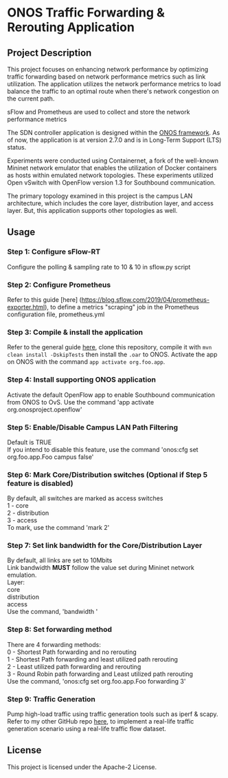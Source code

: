 # ONOS Traffic Forwarding & Rerouting Application

## Project Description
This project focuses on enhancing network performance by optimizing traffic forwarding based on network performance metrics such as link utilization. The application utilizes the network performance metrics to load balance the traffic to an optimal route when there's network congestion on the current path. 

sFlow and Prometheus are used to collect and store the network performance metrics

The SDN controller application is designed within the [ONOS framework](https://wiki.onosproject.org/display/ONOS/ONOS). As of now, the application is at version 2.7.0 and is in Long-Term Support (LTS) status.

Experiments were conducted using Containernet, a fork of the well-known Mininet network emulator that enables the utilization of Docker containers as hosts within emulated network topologies. These experiments utilized Open vSwitch with OpenFlow version 1.3 for Southbound communication.

The primary topology examined in this project is the campus LAN architecture, which includes the core layer, distribution layer, and access layer. But, this application supports other topologies as well.

## Usage
### Step 1: Configure sFlow-RT
Configure the polling & sampling rate to 10 & 10 in sflow.py script

### Step 2: Configure Prometheus
Refer to this guide [here] (https://blog.sflow.com/2019/04/prometheus-exporter.html), to define a metrics "scraping" job in the Prometheus configuration file, prometheus.yml

### Step 3: Compile & install the application
Refer to the general guide [here](https://wiki.onosproject.org/display/ONOS/Template+Application+Tutorial), clone this repository, compile it with `mvn clean install -DskipTests` then install the `.oar` to ONOS. Activate the app on ONOS with the command `app activate org.foo.app`.

### Step 4: Install supporting ONOS application
Activate the default OpenFlow app to enable Southbound communication from ONOS to OvS. Use the command 'app activate org.onosproject.openflow'

### Step 5: Enable/Disable Campus LAN Path Filtering
Default is TRUE <br>
If you intend to disable this feature, use the command 'onos:cfg set org.foo.app.Foo campus false'

### Step 6: Mark Core/Distribution switches (Optional if Step 5 feature is disabled)
By default, all switches are marked as access switches <br>
1 - core <br> 
2 - distribution <br>
3 - access <br>
To mark, use the command 'mark <devide-id> 2'

### Step 7: Set link bandwidth for the Core/Distribution Layer
By default, all links are set to 10Mbits <br>
Link bandwidth **MUST** follow the value set during Mininet network emulation. <br>
Layer: <br>
core <br>
distribution <br>
access <br>
Use the command, 'bandwidth <layer> <value>'

### Step 8: Set forwarding method
There are 4 forwarding methods: <br>
0 - Shortest Path forwarding and no rerouting <br>
1 - Shortest Path forwarding and least utilized path rerouting <br>
2 - Least utilized path forwarding and rerouting <br>
3 - Round Robin path forwarding and Least utilized path rerouting <br>
Use the command, 'onos:cfg set org.foo.app.Foo forwarding 3'

### Step 9: Traffic Generation
Pump high-load traffic using traffic generation tools such as iperf & scapy. <br>
Refer to my other GitHub repo [here](https://github.com/vikki8/real_life_traffic_generator), to implement a real-life traffic generation scenario using a real-life traffic flow dataset.

## License
This project is licensed under the Apache-2 License.
